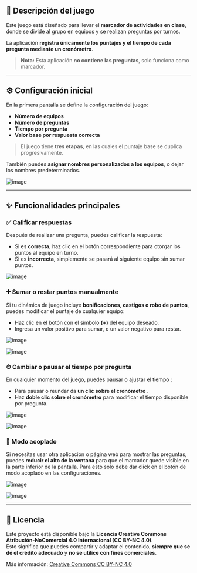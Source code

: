 ## 🎯 Descripción del juego

Este juego está diseñado para llevar el **marcador de actividades en clase**, donde se divide al grupo en equipos y se realizan preguntas por turnos.

La aplicación **registra únicamente los puntajes y el tiempo de cada pregunta mediante un cronómetro**.  
> **Nota:** Esta aplicación **no contiene las preguntas**, solo funciona como marcador.

---

## ⚙️ Configuración inicial

En la primera pantalla se define la configuración del juego:

- **Número de equipos**
- **Número de preguntas**
- **Tiempo por pregunta**
- **Valor base por respuesta correcta**

> El juego tiene **tres etapas**, en las cuales el puntaje base se duplica progresivamente.

También puedes **asignar nombres personalizados a los equipos**, o dejar los nombres predeterminados.

![image](https://github.com/user-attachments/assets/083c3acb-ed06-4936-8651-a927d19f2773)



---

## ✨ Funcionalidades principales

### ✅ Calificar respuestas  
Después de realizar una pregunta, puedes calificar la respuesta:
- Si es **correcta**, haz clic en el botón correspondiente para otorgar los puntos al equipo en turno.
- Si es **incorrecta**, simplemente se pasará al siguiente equipo sin sumar puntos.

![image](https://github.com/user-attachments/assets/8d941509-5a49-4e9d-8786-6b90736a7f32)


### ➕ Sumar o restar puntos manualmente  
Si tu dinámica de juego incluye **bonificaciones, castigos o robo de puntos**, puedes modificar el puntaje de cualquier equipo:
- Haz clic en el botón con el símbolo **(+)** del equipo deseado.
- Ingresa un valor positivo para sumar, o un valor negativo para restar.

![image](https://github.com/user-attachments/assets/b81d4bfa-6c50-4a53-aa7f-9935bfa8252d)

![image](https://github.com/user-attachments/assets/98182067-7754-47ad-ae2e-f94d91832ecf)


### ⏱ Cambiar o pausar el tiempo por pregunta  
En cualquier momento del juego, puedes pausar o ajustar el tiempo :
- Para pausar o reundar da **un clic sobre el cronómetro** .
- Haz **doble clic sobre el cronómetro** para modificar el tiempo disponible por pregunta.
  
![image](https://github.com/user-attachments/assets/3db32930-8c5f-4a68-abeb-e5a8dcc3d82e)

![image](https://github.com/user-attachments/assets/b7feaccb-4a86-4658-8750-2bc02fc03d10)


### 📱 Modo acoplado
Si necesitas usar otra aplicación o página web para mostrar las preguntas, puedes **reducir el alto de la ventana** para que el marcador quede visible en la parte inferior de la pantalla.
Para esto solo debe dar click en el botón de modo acoplado en las configuraciones.

![image](https://github.com/user-attachments/assets/1a7edda3-94f3-4df6-9491-a2807f0c0c8f)

![image](https://github.com/user-attachments/assets/4d84f888-6639-4c9b-81eb-7aea6f6b5e06)



---

## 📄 Licencia

Este proyecto está disponible bajo la **Licencia Creative Commons Atribución-NoComercial 4.0 Internacional (CC BY-NC 4.0)**.  
Esto significa que puedes compartir y adaptar el contenido, **siempre que se dé el crédito adecuado** y **no se utilice con fines comerciales**.

Más información: [Creative Commons CC BY-NC 4.0](https://creativecommons.org/licenses/by-nc/4.0/)



